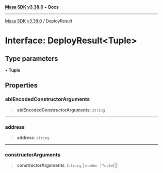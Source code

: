 [**Masa SDK v3.38.0**](../README.md) • **Docs**

***

[Masa SDK v3.38.0](../globals.md) / DeployResult

# Interface: DeployResult\<Tuple\>

## Type parameters

• **Tuple**

## Properties

### abiEncodedConstructorArguments

> **abiEncodedConstructorArguments**: `string`

***

### address

> **address**: `string`

***

### constructorArguments

> **constructorArguments**: (`string` \| `number` \| `Tuple`)[]
